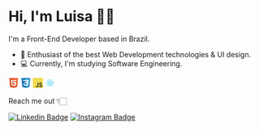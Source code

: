 # Hi, I'm Luisa 👋🏻

I'm a Front-End Developer based in Brazil. 

 - 🧠 Enthusiast of the best Web Development technologies & UI design.
 - 💻 Currently, I'm studying Software Engineering.

<code><img height="20" src="https://raw.githubusercontent.com/devicons/devicon/master/icons/html5/html5-original.svg"></code>
<code><img height="20" src="https://raw.githubusercontent.com/devicons/devicon/master/icons/css3/css3-original.svg"></code>
<code><img height="20" src="https://raw.githubusercontent.com/github/explore/80688e429a7d4ef2fca1e82350fe8e3517d3494d/topics/javascript/javascript.png"></code>
<code><img height="20" src="https://raw.githubusercontent.com/github/explore/80688e429a7d4ef2fca1e82350fe8e3517d3494d/topics/react/react.png"></code>

Reach me out 👇🏻

[![Linkedin Badge](https://img.shields.io/badge/-LinkedIn-blue?style=flat-square&logo=Linkedin&logoColor=white&link=https://www.linkedin.com/in/luisasimonetto/)](https://www.linkedin.com/in/luisasimonetto/) [![Instagram Badge](https://img.shields.io/badge/-Instagram-violet?style=flat-square&logo=Instagram&logoColor=white&link=https://www.instagram.com/luisasimonetto_/)](https://www.instagram.com/luisasimonetto_/) 
